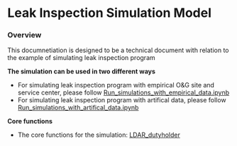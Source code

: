 # Leak Inspection Simulation Model

### Overview 
This documnetiation is designed to be a technical document with relation to the example of simulating leak inspection program

<b>The simulation can be used in two different ways</b>
- For simulating leak inspection program with empirical O&G site and service center, please follow <a href= "https://github.com/MozhouGao/Leak-Inspection-Geospatial-Simulation-Model-/blob/main/Run%20simulations%20with%20empirical%20data%20.ipynb"> Run_simulations_with_empirical_data.ipynb </a>
- For simulating leak inspection program with artifical data, please follow <a href= "https://github.com/MozhouGao/Leak-Inspection-Geospatial-Simulation-Model-/blob/main/Run%20simulations%20with%20artificial%20data%20.ipynb"> Run_simulations_with_artifical_data.ipynb </a>

<b>Core functions</b>
- The core functions for the simulation: <a href= "https://github.com/MozhouGao/Leak-Inspection-Geospatial-Simulation-Model-/blob/main/LDAR_dutyholder.py"> LDAR_dutyholder </a>
